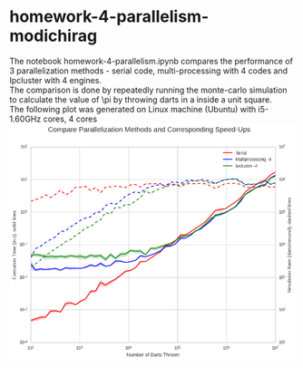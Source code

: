 # homework-4-parallelism-modichirag
The notebook homework-4-parallelism.ipynb compares the performance of 3 parallelization methods - serial code, multi-processing with 4 codes and Ipcluster with 4 engines.<br>
The comparison is done by repeatedly running the monte-carlo simulation to calculate the value of \pi by throwing darts in a inside a unit square. <br>
The following plot was generated on Linux machine (Ubuntu) with i5-1.60GHz cores, 4 cores <br>
![alt text](https://github.com/python-seminar/homework-4-parallelism-modichirag/blob/master/compare_parallelization.png)
